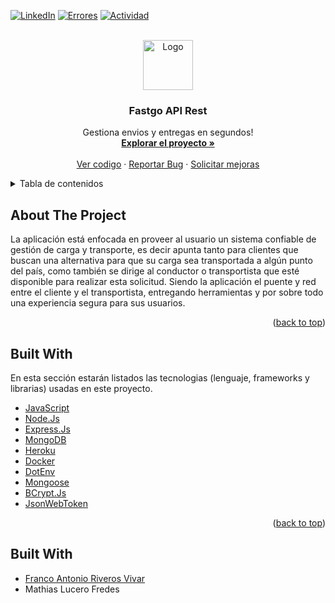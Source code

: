 
[![LinkedIn][linkedin-shield]][linkedin-url]
[![Errores][issues-shield]][issues-url]
[![Actividad][activity-shield]][activity-url]

<br />
<div align="center">
  <a href="https://github.com/Zekrin/api-fastgo">
    <img src="https://bitbucket.org/fastgo-app/fastgo/raw/3433d80ebcb42df24a711923f2aa184db7358516/src/assets/icon/icon.png" alt="Logo" width="80" height="80">
  </a>

  <h3 align="center">Fastgo API Rest</h3>

  <p align="center">
    Gestiona envios y entregas en segundos!
    <br />
    <a href="https://github.com/Zekrin/api-fastgo"><strong>Explorar el proyecto »</strong></a>
    <br />
    <br />
    <a href="https://github.com/Zekrin/api-fastgo">Ver codigo</a>
    ·
    <a href="https://github.com/Zekrin/api-fastgo/issues">Reportar Bug</a>
    ·
    <a href="https://github.com/Zekrin/api-fastgo/issues">Solicitar mejoras</a>
  </p>
</div>
<details>
  <summary>Tabla de contenidos</summary>
  <ol>
    <li>
      <a href="#about-the-project">Acerca del proyecto</a>
    </li>
    <li>
      <a href="#built-with">Tecnologias</a>
    </li>
    <li><a href="#integrantes">Integrantes</a></li>
  </ol>
</details>

## About The Project

La aplicación está enfocada en proveer al usuario un sistema confiable de gestión de carga y transporte,
es decir apunta tanto para clientes que buscan una alternativa para que su carga sea transportada a algún punto del país, 
como también se dirige al conductor o transportista que esté disponible para realizar esta solicitud.
Siendo la aplicación el puente y red entre el cliente y el transportista, entregando herramientas y por sobre todo una experiencia segura para sus usuarios.

<p align="right">(<a href="#top">back to top</a>)</p>

## Built With

En esta sección estarán listados las tecnologias (lenguaje, frameworks y librarias) usadas en este proyecto.

* [JavaScript](https://www.javascript.com/)
* [Node.Js](https://nodejs.org/es/)
* [Express.Js](https://expressjs.com/es/)
* [MongoDB](https://www.mongodb.com/)
* [Heroku](https://www.heroku.com/)
* [Docker](https://www.docker.com/)
* [DotEnv](https://www.npmjs.com/package/dotenv)
* [Mongoose](https://www.npmjs.com/package/mongoose/)
* [BCrypt.Js](https://www.npmjs.com/package/bcryptjs)
* [JsonWebToken](https://www.npmjs.com/package/jsonwebtoken)

<p align="right">(<a href="#top">back to top</a>)</p>

## Built With

* <a href="https://www.linkedin.com/in/franco-riveros-vivar-6759a1179/">Franco Antonio Riveros Vivar</a>
* Mathias Lucero Fredes

[issues-shield]: https://img.shields.io/github/issues/Zekrin/api-fastgo?style=for-the-badge
[issues-url]: https://github.com/Zekrin/api-fastgo/graphs/contributors

[linkedin-shield]: https://img.shields.io/badge/-LinkedIn-black.svg?style=for-the-badge&logo=linkedin&colorB=555
[linkedin-url]: https://www.linkedin.com/in/franco-riveros-vivar-6759a1179/

[activity-shield]: https://img.shields.io/github/commit-activity/w/Zekrin/api-fastgo?style=for-the-badge
[activity-url]: https://github.com/Zekrin/api-fastgo
